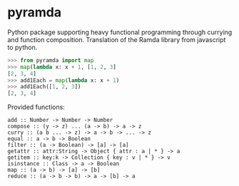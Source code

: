 # pyramda
Python package supporting heavy functional programming through currying and function composition. Translation of the Ramda library from javascript to python.

```python
>>> from pyramda import map
>>> map(lambda x: x + 1, [1, 2, 3]
[2, 3, 4]
>>> add1Each = map(lambda x: x + 1)
>>> add1Each([1, 2, 3])
[2, 3, 4]
```

Provided functions:

```
add :: Number -> Number -> Number
compose :: (y -> z) ... (a -> b) -> a -> z
curry :: (a b ... -> z) -> a -> b -> ... -> z
equal :: a -> b -> Boolean
filter :: (a -> Boolean) -> [a] -> [a]
getattr :: attr:String -> Object { attr : a | * } -> a
getitem :: key:k -> Collection { key : v | * } -> v
isinstance :: Class -> a -> Boolean
map :: (a -> b) -> [a] -> [b]
reduce :: (a -> b -> b) -> a -> [b] -> a
```
